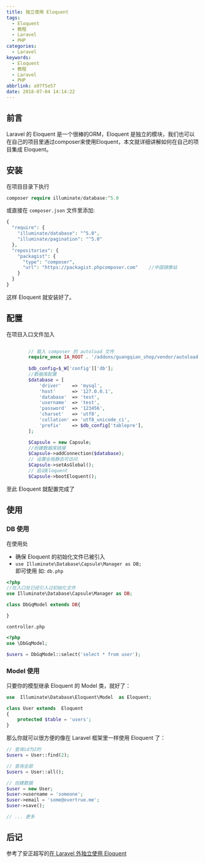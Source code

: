 ```yaml
---
title: 独立使用 Eloquent
tags:
  - Eloquent
  - 教程
  - Laravel
  - PHP
categories:
  - Laravel
keywords:
  - Eloquent
  - 教程
  - Laravel
  - PHP
abbrlink: a97f5e57
date: 2018-07-04 14:14:22
---
```

## 前言
Laravel 的 Eloquent 是一个很棒的ORM，Eloquent 是独立的模块，我们也可以在自己的项目里通过composer来使用Eloquent，本文就详细讲解如何在自己的项目集成 Eloquent。

## 安装
在项目目录下执行
```php
composer require illuminate/database:^5.0
```
或直接在 `composer.json` 文件里添加:
```php
{
  "require": {
    "illuminate/database": "^5.0",
    "illuminate/pagination": "^5.0"
  },
  "repositories": {
    "packagist": {
      "type": "composer",
      "url": "https://packagist.phpcomposer.com"    //中国镜像站
    }
  }
}
```

这样 Eloquent 就安装好了。

## 配置
在项目入口文件加入
```php
        
        // 载入 composer 的 autoload 文件
        require_once IA_ROOT . '/addons/guangqian_shop/vendor/autoload.php';
        
        $db_config=$_W['config']['db'];
        //数据库配置
        $database = [
            'driver'    => 'mysql',
            'host'      => '127.0.0.1',
            'database'  => 'test',
            'username'  => 'test',
            'password'  => '123456',
            'charset'   => 'utf8',
            'collation' => 'utf8_unicode_ci',
            'prefix'    => $db_config['tablepre'],
        ];

        $Capsule = new Capsule;
        //创建数据库链接
        $Capsule->addConnection($database);
        // 设置全局静态可访问
        $Capsule->setAsGlobal();
        // 启动Eloquent
        $Capsule->bootEloquent();

```

至此 Eloquent 就配置完成了


## 使用

### DB 使用
在使用处
+ 确保 Eloquent 的初始化文件已被引入
+ `use Illuminate\Database\Capsule\Manager as DB;`  
即可使用
如:
`db.php`
```php
<?php
//在入口处已经引入过初始化文件
use Illuminate\Database\Capsule\Manager as DB;

class DbGqModel extends DB{

}
```

`controller.php`

```php
<?php
use \DbGqModel;

$users = DbGqModel::select('select * from user');

```

### Model 使用

只要你的模型继承 Eloquent 的 Model 类，就好了：
```php
use  Illuminate\Database\Eloquent\Model  as Eloquent; 

class User extends  Eloquent 
{
    protected $table = 'users';
}

```
那么你就可以很方便的像在 Laravel 框架里一样使用 Eloquent 了：
```php
// 查询id为2的
$users = User::find(2);

// 查询全部
$users = User::all();

// 创建数据
$user = new User;
$user->username = 'someone';
$user->email = 'some@overtrue.me';
$user->save();

// ... 更多
```

## 后记
参考了安正超写的[在 Laravel 外独立使用 Eloquent](https://www.golaravel.com/post/zai-laravelwai-du-li-shi-yong-eloquent/)